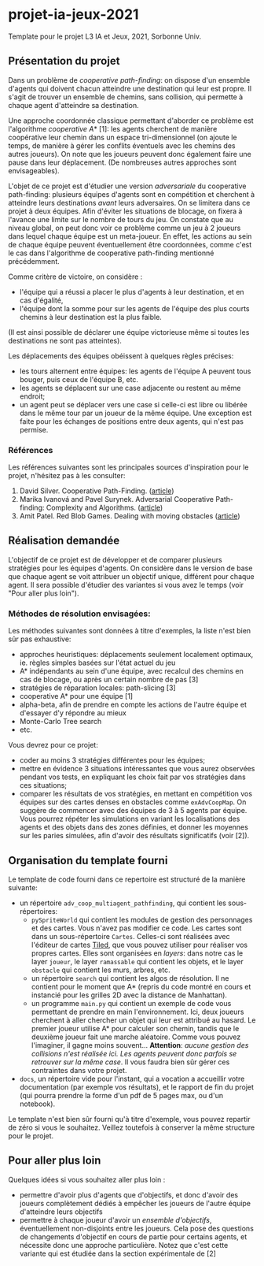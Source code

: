 # projet-ia-jeux-2021
Template pour le projet L3 IA et Jeux, 2021, Sorbonne Univ.

## Présentation du projet

Dans un problème de *cooperative path-finding*: on dispose d'un ensemble d'agents qui doivent chacun atteindre une destination qui leur est propre. Il s'agit de trouver un ensemble de chemins, sans collision, qui permette à chaque agent d'atteindre sa destination.

Une approche coordonnée classique permettant d'aborder ce problème est l'algorithme *cooperative A** [1]: les agents cherchent de manière coopérative leur chemin dans un espace tri-dimensionnel (on ajoute le temps, de manière à gérer les conflits éventuels avec les chemins des autres joueurs). On note que les joueurs peuvent donc également faire une pause dans leur déplacement. (De nombreuses autres approches sont envisageables). 


L'objet de ce projet est d'étudier une version *adversariale* du cooperative path-finding: plusieurs équipes d'agents sont en compétition et cherchent à atteindre leurs destinations *avant* leurs adversaires. On se limitera dans ce projet à deux équipes.
Afin d'éviter les situations de blocage, on fixera à l'avance une limite sur le nombre de tours du jeu.
On constate que au niveau global, on peut donc voir ce problème comme un jeu à 2 joueurs dans lequel chaque équipe est un meta-joueur. En effet, les actions au sein de chaque équipe peuvent éventuellement être coordonnées, comme c'est le cas dans l'algorithme de cooperative path-finding mentionné précédemment.  

Comme critère de victoire, on considère :
* l'équipe qui a réussi a placer le plus d'agents à leur destination, et en cas d'égalité,
* l'équipe dont la somme pour sur les agents de l'équipe des plus courts chemins à leur destination est la plus faible.

(Il est ainsi possible de déclarer une équipe victorieuse même si toutes les destinations ne sont pas atteintes).


Les déplacements des équipes obéissent à quelques règles précises:
* les tours alternent entre équipes: les agents de l'équipe A peuvent tous bouger, puis ceux de l'équipe B, etc.
* les agents se déplacent sur une case adjacente ou restent au même endroit;
* un agent peut se déplacer vers une case si celle-ci est libre ou libérée dans le même tour par un joueur de la même équipe. Une exception est faite pour les échanges de positions entre deux agents, qui n'est pas permise.



### Références
Les références suivantes sont les principales sources d'inspiration pour le projet, n'hésitez pas à les consulter:

1. David Silver. Cooperative Path-Finding. ([article](https://www.davidsilver.uk/wp-content/uploads/2020/03/coop-path-AIWisdom.pdf))
2. Marika Ivanová and Pavel Surynek. Adversarial Cooperative Path-finding: Complexity and Algorithms. ([article](https://surynek.net/publications/files/Ivanova-Surynek_ACPF_ICTAI-2014.pdf))
3. Amit Patel. Red Blob Games. Dealing with moving obstacles ([article](http://theory.stanford.edu/~amitp/GameProgramming/MovingObstacles.html))



## Réalisation demandée

L'objectif de ce projet est de développer et de comparer plusieurs stratégies pour les équipes d'agents.
On considère dans le version de base que chaque agent se voit attribuer un objectif unique, différent pour chaque agent. Il sera possible d'étudier des variantes si vous avez le temps (voir "Pour aller plus loin").  

### Méthodes de résolution envisagées:

Les méthodes suivantes sont données à titre d'exemples, la liste n'est bien sûr pas exhaustive:

* approches heuristiques: déplacements seulement localement optimaux, ie. règles simples basées sur l'état actuel du jeu
* A* indépendants au sein d'une équipe, avec recalcul des chemins en cas de blocage, ou après un certain nombre de pas [3]
* stratégies de réparation locales: path-slicing [3]
* cooperative A* pour une équipe [1]
* alpha-beta, afin de prendre en compte les actions de l'autre équipe et d'essayer d'y répondre au mieux
* Monte-Carlo Tree search
* etc.

Vous devrez pour ce projet:
* coder au moins 3 stratégies différentes pour les équipes;
* mettre en évidence 3 situations intéressantes que vous aurez observées pendant vos tests, en expliquant les choix fait par vos stratégies dans ces situations;
* comparer les résultats de vos stratégies, en mettant en compétition vos équipes sur des cartes denses en obstacles comme `exAdvCoopMap`. On suggère de commencer avec des équipes de 3 à 5 agents par équipe. Vous pourrez répéter les simulations en variant les localisations des agents et des objets dans des zones définies, et donner les moyennes sur les paries simulées, afin d'avoir des résultats significatifs (voir [2]).



## Organisation du template fourni

Le template de code fourni dans ce repertoire est structuré de la manière suivante:
* un répertoire `adv_coop_multiagent_pathfinding`, qui contient les sous-répertoires:
  * `pySpriteWorld` qui contient les modules de gestion des personnages et des cartes. Vous n'avez pas modifier ce code.
Les cartes sont dans un sous-répertoire `Cartes`. Celles-ci sont réalisées avec l'éditeur de cartes [Tiled](https://www.mapeditor.org/), que vous pouvez utiliser pour réaliser vos propres cartes. Elles sont organisées en *layers*: dans notre cas le layer `joueur`, le layer `ramassable` qui contient les objets, et le layer `obstacle` qui contient les murs, arbres, etc.
  * un répertoire `search` qui contient les algos de résolution. Il ne contient pour le moment que A* (repris du code montré en cours et instancié pour les grilles 2D avec la distance de Manhattan).
  * un programme `main.py` qui contient un exemple de code vous permettant de prendre en main l'environnement. Ici, deux joueurs cherchent à aller chercher un objet qui leur est attribué au hasard. Le premier joueur utilise A* pour calculer son chemin, tandis que le deuxième joueur fait une marche aléatoire. Comme vous pouvez l'imaginer, il gagne moins souvent...
  **Attention**: *aucune gestion des collisions n'est réalisée ici. Les agents peuvent donc parfois se retrouver sur la même case*. Il vous faudra bien sûr gérer ces contraintes dans votre projet.
* `docs`, un répertoire vide pour l'instant, qui a vocation a accueillir votre documentation (par exemple vos résultats), et le rapport de fin du projet (qui pourra prendre la forme d'un pdf de 5 pages max, ou d'un notebook).

Le template n'est bien sûr fourni qu'à titre d'exemple, vous pouvez repartir de zéro si vous le souhaitez. Veillez toutefois à conserver la même structure pour le projet.



## Pour aller plus loin
Quelques idées si vous souhaitez aller plus loin :
* permettre d'avoir plus d'agents que d'objectifs, et donc d'avoir des joueurs complètement dédiés à empêcher les joueurs de l'autre équipe d'atteindre leurs objectifs
* permettre à chaque joueur d'avoir un *ensemble d'objectifs*, éventuellement non-disjoints entre les joueurs. Cela pose des questions de changements d'objectif en cours de partie pour certains agents, et nécessite donc une approche particulière. Notez que c'est cette variante qui est étudiée dans la section expérimentale de [2]
